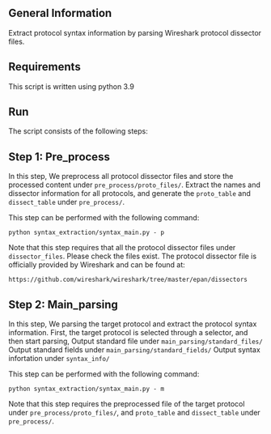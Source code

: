 General Information
-------------------

Extract protocol syntax information by parsing Wireshark protocol dissector files.

Requirements
-------------------

This script is written using python 3.9

Run
-------------------

The script consists of the following steps:

Step 1: Pre_process
-------------------

In this step, We preprocess all protocol dissector files and store the processed content under `pre_process/proto_files/`. Extract the names and dissector information for all protocols, and generate the `proto_table` and `dissect_table` under `pre_process/`.

This step can be performed with the following command:

~~~
python syntax_extraction/syntax_main.py - p
~~~

Note that this step requires that all the protocol dissector files under `dissector_files`. Please check the files exist. The protocol dissector file is officially provided by Wireshark and can be found at:

~~~
https://github.com/wireshark/wireshark/tree/master/epan/dissectors
~~~

Step 2: Main_parsing
-------------------

In this step, We parsing the target protocol and extract the protocol syntax information.
First, the target protocol is selected through a selector, and then start parsing, 
Output standard file under `main_parsing/standard_files/`
Output standard fields under `main_parsing/standard_fields/`
Output syntax infortation under `syntax_info/`

This step can be performed with the following command:

~~~
python syntax_extraction/syntax_main.py - m

~~~

Note that this step requires the preprocessed file of the target protocol under `pre_process/proto_files/`, and `proto_table` and `dissect_table` under `pre_process/`.


